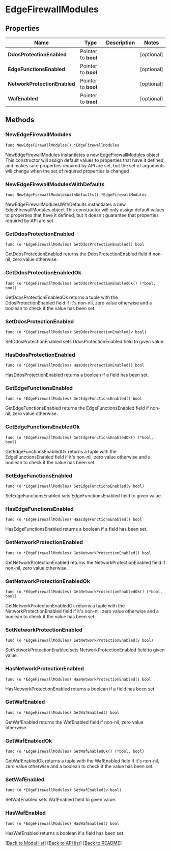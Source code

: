 # EdgeFirewallModules

## Properties

Name | Type | Description | Notes
------------ | ------------- | ------------- | -------------
**DdosProtectionEnabled** | Pointer to **bool** |  | [optional] 
**EdgeFunctionsEnabled** | Pointer to **bool** |  | [optional] 
**NetworkProtectionEnabled** | Pointer to **bool** |  | [optional] 
**WafEnabled** | Pointer to **bool** |  | [optional] 

## Methods

### NewEdgeFirewallModules

`func NewEdgeFirewallModules() *EdgeFirewallModules`

NewEdgeFirewallModules instantiates a new EdgeFirewallModules object
This constructor will assign default values to properties that have it defined,
and makes sure properties required by API are set, but the set of arguments
will change when the set of required properties is changed

### NewEdgeFirewallModulesWithDefaults

`func NewEdgeFirewallModulesWithDefaults() *EdgeFirewallModules`

NewEdgeFirewallModulesWithDefaults instantiates a new EdgeFirewallModules object
This constructor will only assign default values to properties that have it defined,
but it doesn't guarantee that properties required by API are set

### GetDdosProtectionEnabled

`func (o *EdgeFirewallModules) GetDdosProtectionEnabled() bool`

GetDdosProtectionEnabled returns the DdosProtectionEnabled field if non-nil, zero value otherwise.

### GetDdosProtectionEnabledOk

`func (o *EdgeFirewallModules) GetDdosProtectionEnabledOk() (*bool, bool)`

GetDdosProtectionEnabledOk returns a tuple with the DdosProtectionEnabled field if it's non-nil, zero value otherwise
and a boolean to check if the value has been set.

### SetDdosProtectionEnabled

`func (o *EdgeFirewallModules) SetDdosProtectionEnabled(v bool)`

SetDdosProtectionEnabled sets DdosProtectionEnabled field to given value.

### HasDdosProtectionEnabled

`func (o *EdgeFirewallModules) HasDdosProtectionEnabled() bool`

HasDdosProtectionEnabled returns a boolean if a field has been set.

### GetEdgeFunctionsEnabled

`func (o *EdgeFirewallModules) GetEdgeFunctionsEnabled() bool`

GetEdgeFunctionsEnabled returns the EdgeFunctionsEnabled field if non-nil, zero value otherwise.

### GetEdgeFunctionsEnabledOk

`func (o *EdgeFirewallModules) GetEdgeFunctionsEnabledOk() (*bool, bool)`

GetEdgeFunctionsEnabledOk returns a tuple with the EdgeFunctionsEnabled field if it's non-nil, zero value otherwise
and a boolean to check if the value has been set.

### SetEdgeFunctionsEnabled

`func (o *EdgeFirewallModules) SetEdgeFunctionsEnabled(v bool)`

SetEdgeFunctionsEnabled sets EdgeFunctionsEnabled field to given value.

### HasEdgeFunctionsEnabled

`func (o *EdgeFirewallModules) HasEdgeFunctionsEnabled() bool`

HasEdgeFunctionsEnabled returns a boolean if a field has been set.

### GetNetworkProtectionEnabled

`func (o *EdgeFirewallModules) GetNetworkProtectionEnabled() bool`

GetNetworkProtectionEnabled returns the NetworkProtectionEnabled field if non-nil, zero value otherwise.

### GetNetworkProtectionEnabledOk

`func (o *EdgeFirewallModules) GetNetworkProtectionEnabledOk() (*bool, bool)`

GetNetworkProtectionEnabledOk returns a tuple with the NetworkProtectionEnabled field if it's non-nil, zero value otherwise
and a boolean to check if the value has been set.

### SetNetworkProtectionEnabled

`func (o *EdgeFirewallModules) SetNetworkProtectionEnabled(v bool)`

SetNetworkProtectionEnabled sets NetworkProtectionEnabled field to given value.

### HasNetworkProtectionEnabled

`func (o *EdgeFirewallModules) HasNetworkProtectionEnabled() bool`

HasNetworkProtectionEnabled returns a boolean if a field has been set.

### GetWafEnabled

`func (o *EdgeFirewallModules) GetWafEnabled() bool`

GetWafEnabled returns the WafEnabled field if non-nil, zero value otherwise.

### GetWafEnabledOk

`func (o *EdgeFirewallModules) GetWafEnabledOk() (*bool, bool)`

GetWafEnabledOk returns a tuple with the WafEnabled field if it's non-nil, zero value otherwise
and a boolean to check if the value has been set.

### SetWafEnabled

`func (o *EdgeFirewallModules) SetWafEnabled(v bool)`

SetWafEnabled sets WafEnabled field to given value.

### HasWafEnabled

`func (o *EdgeFirewallModules) HasWafEnabled() bool`

HasWafEnabled returns a boolean if a field has been set.


[[Back to Model list]](../README.md#documentation-for-models) [[Back to API list]](../README.md#documentation-for-api-endpoints) [[Back to README]](../README.md)


